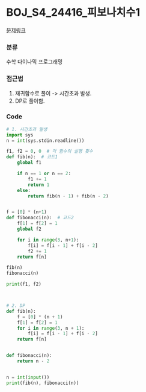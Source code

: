# BOJ_S4_24416_피보나치수1

[문제링크](https://www.acmicpc.net/problem/24416)


### 분류

수학
다이나믹 프로그래밍


### 접근법
1. 재귀함수로 풀이 -> 시간초과 발생.
2. DP로 풀이함.


### Code
```python
# 1. 시간초과 발생
import sys
n = int(sys.stdin.readline())

f1, f2 = 0, 0  # 각 함수의 실행 횟수
def fib(n):  # 코드1
    global f1

    if n == 1 or n == 2:
        f1 += 1
        return 1
    else:
        return fib(n - 1) + fib(n - 2)


f = [0] * (n+1)
def fibonacci(n):  # 코드2
    f[1] = f[2] = 1
    global f2

    for i in range(3, n+1):
        f[i] = f[i - 1] + f[i - 2]
        f2 += 1
    return f[n]

fib(n)
fibonacci(n)

print(f1, f2)



# 2. DP
def fib(n):
    f = [0] * (n + 1)
    f[1] = f[2] = 1
    for i in range(3, n + 1):
        f[i] = f[i - 1] + f[i - 2]
    return f[n]


def fibonacci(n):
    return n - 2


n = int(input())
print(fib(n), fibonacci(n))
```